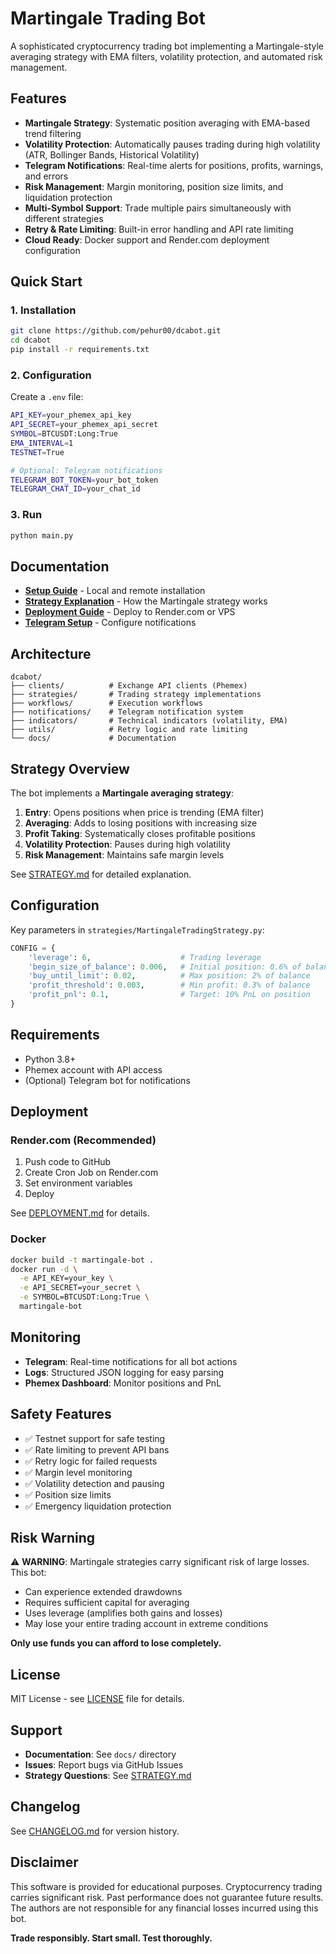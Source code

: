 # Martingale Trading Bot

A sophisticated cryptocurrency trading bot implementing a Martingale-style averaging strategy with EMA filters, volatility protection, and automated risk management.

## Features

- **Martingale Strategy**: Systematic position averaging with EMA-based trend filtering
- **Volatility Protection**: Automatically pauses trading during high volatility (ATR, Bollinger Bands, Historical Volatility)
- **Telegram Notifications**: Real-time alerts for positions, profits, warnings, and errors
- **Risk Management**: Margin monitoring, position size limits, and liquidation protection
- **Multi-Symbol Support**: Trade multiple pairs simultaneously with different strategies
- **Retry & Rate Limiting**: Built-in error handling and API rate limiting
- **Cloud Ready**: Docker support and Render.com deployment configuration

## Quick Start

### 1. Installation

```bash
git clone https://github.com/pehur00/dcabot.git
cd dcabot
pip install -r requirements.txt
```

### 2. Configuration

Create a `.env` file:

```bash
API_KEY=your_phemex_api_key
API_SECRET=your_phemex_api_secret
SYMBOL=BTCUSDT:Long:True
EMA_INTERVAL=1
TESTNET=True

# Optional: Telegram notifications
TELEGRAM_BOT_TOKEN=your_bot_token
TELEGRAM_CHAT_ID=your_chat_id
```

### 3. Run

```bash
python main.py
```

## Documentation

- **[Setup Guide](docs/SETUP.md)** - Local and remote installation
- **[Strategy Explanation](docs/STRATEGY.md)** - How the Martingale strategy works
- **[Deployment Guide](docs/DEPLOYMENT.md)** - Deploy to Render.com or VPS
- **[Telegram Setup](docs/TELEGRAM_SETUP.md)** - Configure notifications

## Architecture

```
dcabot/
├── clients/          # Exchange API clients (Phemex)
├── strategies/       # Trading strategy implementations
├── workflows/        # Execution workflows
├── notifications/    # Telegram notification system
├── indicators/       # Technical indicators (volatility, EMA)
├── utils/            # Retry logic and rate limiting
└── docs/             # Documentation
```

## Strategy Overview

The bot implements a **Martingale averaging strategy**:

1. **Entry**: Opens positions when price is trending (EMA filter)
2. **Averaging**: Adds to losing positions with increasing size
3. **Profit Taking**: Systematically closes profitable positions
4. **Volatility Protection**: Pauses during high volatility
5. **Risk Management**: Maintains safe margin levels

See [STRATEGY.md](docs/STRATEGY.md) for detailed explanation.

## Configuration

Key parameters in `strategies/MartingaleTradingStrategy.py`:

```python
CONFIG = {
    'leverage': 6,                    # Trading leverage
    'begin_size_of_balance': 0.006,   # Initial position: 0.6% of balance
    'buy_until_limit': 0.02,          # Max position: 2% of balance
    'profit_threshold': 0.003,        # Min profit: 0.3% of balance
    'profit_pnl': 0.1,                # Target: 10% PnL on position
}
```

## Requirements

- Python 3.8+
- Phemex account with API access
- (Optional) Telegram bot for notifications

## Deployment

### Render.com (Recommended)

1. Push code to GitHub
2. Create Cron Job on Render.com
3. Set environment variables
4. Deploy

See [DEPLOYMENT.md](docs/DEPLOYMENT.md) for details.

### Docker

```bash
docker build -t martingale-bot .
docker run -d \
  -e API_KEY=your_key \
  -e API_SECRET=your_secret \
  -e SYMBOL=BTCUSDT:Long:True \
  martingale-bot
```

## Monitoring

- **Telegram**: Real-time notifications for all bot actions
- **Logs**: Structured JSON logging for easy parsing
- **Phemex Dashboard**: Monitor positions and PnL

## Safety Features

- ✅ Testnet support for safe testing
- ✅ Rate limiting to prevent API bans
- ✅ Retry logic for failed requests
- ✅ Margin level monitoring
- ✅ Volatility detection and pausing
- ✅ Position size limits
- ✅ Emergency liquidation protection

## Risk Warning

⚠️ **WARNING**: Martingale strategies carry significant risk of large losses. This bot:
- Can experience extended drawdowns
- Requires sufficient capital for averaging
- Uses leverage (amplifies both gains and losses)
- May lose your entire trading account in extreme conditions

**Only use funds you can afford to lose completely.**

## License

MIT License - see [LICENSE](LICENSE) file for details.

## Support

- **Documentation**: See `docs/` directory
- **Issues**: Report bugs via GitHub Issues
- **Strategy Questions**: See [STRATEGY.md](docs/STRATEGY.md)

## Changelog

See [CHANGELOG.md](CHANGELOG.md) for version history.

## Disclaimer

This software is provided for educational purposes. Cryptocurrency trading carries significant risk. Past performance does not guarantee future results. The authors are not responsible for any financial losses incurred using this bot.

**Trade responsibly. Start small. Test thoroughly.**
